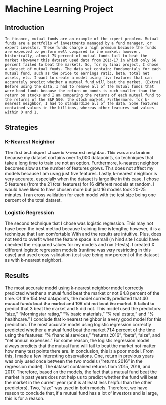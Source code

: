 # Machine Learning Project
## Introduction
    In finance, mutual funds are an example of the expert problem. Mutual funds are a portfolio of investments managed by a fund manager, or expert investor. These funds charge a high premium because the funds are expected to perform well compared to the market; however, historically, almost 75 percent of mutual funds fail to beat the market (however this dataset used data from 2016-17 in which only 66 percent failed to beat the market). So, for my final project, I chose a dataset of mutual funds. The data set contains fundamentals for each mutual fund, such as the price to earnings ratio, beta, total net assets, etc. I want to create a model using five features that can accurately predict whether a mutual fund will beat the market. (Extra) Before using the data, I had to remove all of the mutual funds that were bond funds because the return on bonds is much smaller than the return on stocks and I am comparing the returns of each mutual fund to the returns of the S&P 500, the stock market. Furthermore, for k-nearest neighbor, I had to standardize all of the data. Some features contained values in the billions, whereas other features had values within 0 and 1.
## Strategies
### K-Nearest Neighbor
  The first technique I chose is k-nearest neighbor. This was a no brainer because my dataset contains over 15,000 datapoints, so techniques that take a long time to train are not an option. Furthermore, k-nearest neighbor becomes slow as the number of features grows. This does not affect my models because I am using just five features. Lastly, k-nearest neighbor is very accurate, especially when the dataset is large like in this case. I chose 5 features (from the 21 total features) for 16 different models at random. I would have liked to have chosen more but just 16 models took 20-25 minutes. I ran cross validation for each model with the test size being one percent of the total dataset.
### Logistic Regression
  The second technique that I chose was logistic regression. This may not have been the best method because training time is lengthy; however, it is a technique that I am comfortable
With and the results are intuitive. Plus, does not tend to overfit when the feature space is small (in hind site I could have checked the r-squared values for my models and run t-tests). I created X different logistic regression models (runtime was very restricting in this case) and used cross-validation (test size being one percent of the dataset as with k-nearest neighbor).
## Results
  The most accurate model using k-nearest neighbor model correctly predicted whether a mutual fund beat the market or not 94.8 percent of the time. Of the 154 test datapoints, the model correctly predicted that 40 mutual funds beat the market and 106 did not beat the market. It failed to predict that 3 beat the market and 5 did not. This model used the predictors: “size,” “Morningstar rating,” “% basic materials,” “% real estate,” and “% healthcare.” I conclude that k-nearest neighbor is a very good model for this prediction.
  The most accurate model using logistic regression correctly predicted whether a mutual fund beat the market 71.4 percent of the time using the features: “% financial services,” “returns 2016”, “beta”, “size”, and “net annual expenses.” For some reason, the logistic regression model always predicts that the mutual fund will fail to beat the market not matter how many test points there are. In conclusion, this is a poor model.
  From this, I made a few interesting observations. One, return in previous years was only used once between the two models (“returns 2016” in the regression model). The dataset contained returns from 2015, 2016, and 2017. Therefore, based on the models, the fact that a mutual fund beat the market in past years does not help us to predict whether the fund will beat the market in the current year (or it is at least less helpful than the other predictors). Two, “size” was used in both models. Therefore, we have reason to conclude that, if a mutual fund has a lot of investors and is large, this is for a reason.
